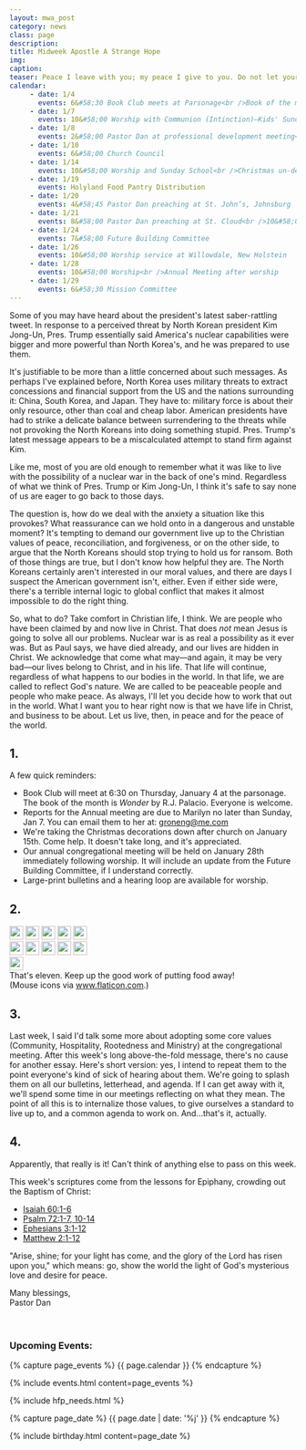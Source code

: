```yaml
---
layout: mwa_post
category: news
class: page
description:
title: Midweek Apostle A Strange Hope
img:
caption:
teaser: Peace I leave with you; my peace I give to you. Do not let your hearts be troubled, and do not let them be afraid.
calendar: 
     - date: 1/4
       events: 6&#58;30 Book Club meets at Parsonage<br />Book of the month&#58; <em>Wonder</em> by R.J. Palacio
     - date: 1/7
       events: 10&#58;00 Worship with Communion (Intinction)—Kids' Sunday<br />Epiphany Sunday<br />Annual Reports due to Marilyn Groneng <a href="mailto:groneng@me.com">groneng@me.com</a>
     - date: 1/8
       events: 2&#58;00 Pastor Dan at professional development meeting<br />7&#58;00 Worship Committee
     - date: 1/10
       events: 6&#58;00 Church Council
     - date: 1/14
       events: 10&#58;00 Worship and Sunday School<br />Christmas un-decorating after worship
     - date: 1/19
       events: Holyland Food Pantry Distribution
     - date: 1/20
       events: 4&#58;45 Pastor Dan preaching at St. John’s, Johnsburg
     - date: 1/21
       events: 8&#58;00 Pastor Dan preaching at St. Cloud<br />10&#58;00 Worship with Communion (Table)<br />Noisy Sunday!<br />Father Gary preaching<br />Potluck after worship
     - date: 1/24
       events: 7&#58;00 Future Building Committee
     - date: 1/26
       events: 10&#58;00 Worship service at Willowdale, New Holstein
     - date: 1/28
       events: 10&#58;00 Worship<br />Annual Meeting after worship
     - date: 1/29
       events: 6&#58;30 Mission Committee
---
```


Some of you may have heard about the president's latest saber-rattling tweet. In response to a perceived threat by North Korean president Kim Jong-Un, Pres. Trump essentially said America's nuclear capabilities were bigger and more powerful than North Korea's, and he was prepared to use them.

It's justifiable to be more than a little concerned about such messages. As perhaps I've explained before, North Korea uses military threats to extract concessions and financial support from the US and the nations surrounding it: China, South Korea, and Japan. They have to: military force is about their only resource, other than coal and cheap labor. American presidents have had to strike a delicate balance between surrendering to the threats while not provoking the North Koreans into doing something stupid. Pres. Trump's latest message appears to be a miscalculated attempt to stand firm against Kim. 

Like me, most of you are old enough to remember what it was like to live with the possibility of a nuclear war in the back of one's mind. Regardless of what we think of Pres. Trump or Kim Jong-Un, I think it's safe to say none of us are eager to go back to those days.

The question is, how do we deal with the anxiety a situation like this provokes? What reassurance can we hold onto in a dangerous and unstable moment? It's tempting to demand our government live up to the Christian values of peace, reconciliation, and forgiveness, or on the other side, to argue that the North Koreans should stop trying to hold us for ransom. Both of those things are true, but I don't know how helpful they are. The North Koreans certainly aren't interested in our moral values, and there are days I suspect the American government isn't, either. Even if either side were, there's a terrible internal logic to global conflict that makes it almost impossible to do the right thing.

So, what to do? Take comfort in Christian life, I think. We are people who have been claimed by and now live in Christ. That does <em>not</em> mean Jesus is going to solve all our problems. Nuclear war is as real a possibility as it ever was. But as Paul says, we have died already, and our lives are hidden in Christ. We acknowledge that come what may&mdash;and again, it may be very bad&mdash;our lives belong to Christ, and in his life. That life will continue, regardless of what happens to our bodies in the world. In that life, we are called to reflect God's nature. We are called to be peaceable people and people who make peace. As always, I'll let you decide how to work that out in the world. What I want you to hear right now is that we have life in Christ, and business to be about. Let us live, then, in peace and for the peace of the world.

<!--more-->

## 1.

A few quick reminders:

<ul>
  <li>Book Club will meet at 6:30 on Thursday, January 4 at the parsonage. The book of the month is <em>Wonder</em> by R.J. Palacio. Everyone is welcome.</li>
  <li>Reports for the Annual meeting are due to Marilyn no later than Sunday, Jan 7. You can email them to her at: <a href="mailto:groneng@me.com">groneng@me.com</a></li>
  <li>We're taking the Christmas decorations down after church on January 15th. Come help. It doesn't take long, and it's appreciated.</li>
  <li>Our annual congregational meeting will be held on January 28th immediately following worship. It will include an update from the Future Building Committee, if I understand correctly.</li>
  <li>Large-print bulletins and a hearing loop are available for worship.</li>
</ul>

## 2.

<img src="{{ site.url }}/img/news/mouse.jpg" width="24" height="18" style="max-width:24px; height:auto;">
<img src="{{ site.url }}/img/news/mouse.jpg" width="24" height="18" style="max-width:24px; height:auto;">
<img src="{{ site.url }}/img/news/mouse.jpg" width="24" height="18" style="max-width:24px; height:auto;">
<img src="{{ site.url }}/img/news/mouse.jpg" width="24" height="18" style="max-width:24px; height:auto;">
<img src="{{ site.url }}/img/news/mouse.jpg" width="24" height="18" style="max-width:24px; height:auto;"><br />
<img src="{{ site.url }}/img/news/mouse.jpg" width="24" height="18" style="max-width:24px; height:auto;">
<img src="{{ site.url }}/img/news/mouse.jpg" width="24" height="18" style="max-width:24px; height:auto;">
<img src="{{ site.url }}/img/news/mouse.jpg" width="24" height="18" style="max-width:24px; height:auto;">
<img src="{{ site.url }}/img/news/mouse.jpg" width="24" height="18" style="max-width:24px; height:auto;">
<img src="{{ site.url }}/img/news/mouse.jpg" width="24" height="18" style="max-width:24px; height:auto;"><br />
<img src="{{ site.url }}/img/news/mouse.jpg" width="24" height="18" style="max-width:24px; height:auto;"><br />
That's eleven. Keep up the good work of putting food away!<br />(Mouse icons via <a href="https://www.flaticon.com/" title="Flaticon">www.flaticon.com</a>.)

## 3.

Last week, I said I'd talk some more about adopting some core values (Community, Hospitality, Rootedness and Ministry) at the congregational meeting. After this week's long above-the-fold message, there's no cause for another essay. Here's short version: yes, I intend to repeat them to the point everyone's kind of sick of hearing about them. We're going to splash them on all our bulletins, letterhead, and agenda. If I can get away with it, we'll spend some time in our meetings reflecting on what they mean. The point of all this is to internalize those values, to give ourselves a standard to live up to, and a common agenda to work on. And&hellip;that's it, actually.

## 4.

Apparently, that really is it! Can't think of anything else to pass on this week.

This week's scriptures come from the lessons for Epiphany, crowding out the Baptism of Christ:

<ul>
  <li><a href="http://bible.oremus.org/?ql=382009258">Isaiah 60:1-6</a></li>
  <li><a href="http://bible.oremus.org/?ql=382009258">Psalm 72:1-7, 10-14</a></li>
  <li><a href="http://bible.oremus.org/?ql=382009258">Ephesians 3:1-12</a></li>
  <li><a href="http://bible.oremus.org/?ql=382009258">Matthew 2:1-12</a></li>
</ul>

"Arise, shine; for your light has come, and the glory of the Lord has risen upon you," which means: go, show the world the light of God's mysterious love and desire for peace.

<div class="blessings">Many blessings,<br />
Pastor Dan</div>
<br />
<br />
<div class="after-box">

<h3>Upcoming Events:</h3>
{% capture page_events %}
{{ page.calendar }}
{% endcapture %}

{% include events.html content=page_events %}

{% include hfp_needs.html %}

{% capture page_date %}
{{ page.date | date: '%j' }}
{% endcapture %}

{% include birthday.html content=page_date %}

